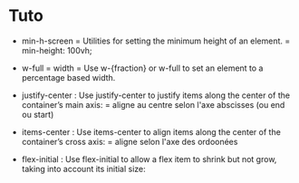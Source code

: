# Tuto
* min-h-screen = Utilities for setting the minimum height of an element. = min-height: 100vh;

* w-full = width =  Use w-{fraction} or w-full to set an element to a percentage based width.

* justify-center : Use justify-center to justify items along the center of the container’s main axis: = aligne au centre selon l'axe abscisses (ou end ou start)

* items-center : Use items-center to align items along the center of the container’s cross axis: = aligne selon l'axe des ordoonées 

* flex-initial : Use flex-initial to allow a flex item to shrink but not grow, taking into account its initial size: